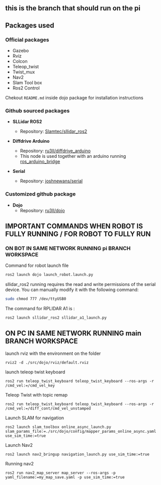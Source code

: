 ## this is the branch that should run on the pi


## Packages used

### Official packages
- Gazebo
- Rviz
- Colcon
- Teleop_twist
- Twist_mux
- Nav2
- Slam Tool box
- Ros2 Control

Chekout `README.md` inside dojo package for installation instructions

### Github sourced packages

- **SLLidar ROS2**
  - Repository: [Slamtec/sllidar_ros2](https://github.com/Slamtec/sllidar_ros2.git)

- **Diffdrive Arduino**
  - Repository: [ru3ll/diffdrive_arduino](https://github.com/ru3ll/diffdrive_arduino.git)
  - This node is used together with an arduino running [ros_arduino_bridge](https://github.com/joshnewans/ros_arduino_bridge.git)

- **Serial**
  - Repository: [joshnewans/serial](https://github.com/joshnewans/serial.git)

### Customized github package

- **Dojo**
  - Repository: [ru3ll/dojo](https://github.com/ru3ll/dojo.git)



## IMPORTANT COMMANDS WHEN ROBOT IS FULLY RUNNING / FOR ROBOT TO FULLY RUN

### ON BOT IN SAME NETWORK RUNNING pi BRANCH WORKSPACE

Command for robot launch file

```bash
ros2 launch dojo launch_robot.launch.py
```

sllidar_ros2 running requires the read and write permissions of the serial device.
You can manually modify it with the following command:

```bash
sudo chmod 777 /dev/ttyUSB0
```

The command for RPLIDAR A1 is :

```bash
ros2 launch sllidar_ros2 sllidar_a1_launch.py
```

## ON PC IN SAME NETWORK RUNNING main BRANCH WORKSPACE

launch rviz with the environment on the folder

```
rviz2 -d ./src/dojo/rviz/default.rviz
```


launch teleop twist keyboard
```
ros2 run teleop_twist_keyboard teleop_twist_keyboard --ros-args -r /cmd_vel:=/cmd_vel_key
```

Teleop Twist with topic remap
```
ros2 run teleop_twist_keyboard teleop_twist_keyboard --ros-args -r /cmd_vel:=/diff_cont/cmd_vel_unstamped
```

Launch SLAM for navigation
```
ros2 launch slam_toolbox online_async_launch.py slam_params_file:=./src/dojo/config/mapper_params_online_async.yaml use_sim_time:=true
```

Launch Nav2
```
ros2 launch nav2_bringup navigation_launch.py use_sim_time:=true
```

Running nav2
```
ros2 run nav2_map_server map_server --ros-args -p yaml_filename:=my_map_save.yaml -p use_sim_time:=true
```

